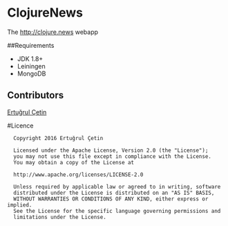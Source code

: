 # ClojureNews

The http://clojure.news webapp

##Requirements

* JDK 1.8+
* Leiningen
* MongoDB


## Contributors

[Ertuğrul Çetin](https://github.com/ertugrulcetin)


#Licence
```
  Copyright 2016 Ertuğrul Çetin
  
  Licensed under the Apache License, Version 2.0 (the "License");
  you may not use this file except in compliance with the License.
  You may obtain a copy of the License at
  
  http://www.apache.org/licenses/LICENSE-2.0
  
  Unless required by applicable law or agreed to in writing, software
  distributed under the License is distributed on an "AS IS" BASIS,
  WITHOUT WARRANTIES OR CONDITIONS OF ANY KIND, either express or implied.
  See the License for the specific language governing permissions and
  limitations under the License.
```